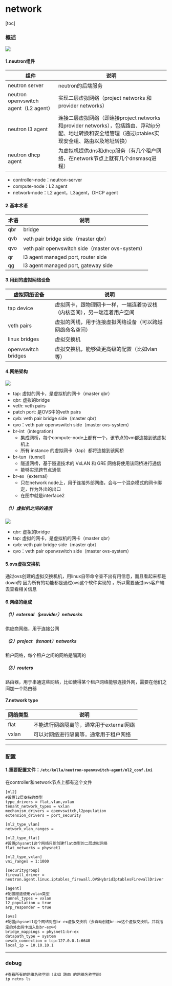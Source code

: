 # network

[toc]

### 概述

![](./imgs/network_00.png)

#### 1.neutron组件

|组件|说明|
|-|-|
|neutron server|neutron的后端服务|
|neutron openvswitch agent（L2 agent）|实现二层虚拟网络（project networks 和 provider networks）|
|neutron l3 agent|连接二层虚拟网络（即连接project networks和provider networks），包括路由、浮动ip分配、地址转换和安全组管理（通过iptables实现安全组、路由以及地址转换）|
|neutron dhcp agent|为虚拟机提供dns和dhcp服务（有几个租户网络，在network节点上就有几个dnsmasq进程）|

* controller-node：neutron-server
* compute-node：L2 agent
* network-node：L2 agent，L3agent，DHCP agent

#### 2.基本术语

|术语|说明|
|-|-|
|qbr|bridge|
|qvb|veth pair bridge side（master qbr）|
|qvo|veth pair openvswitch side（master ovs-system）|
|qr|l3 agent managed port, router side|
|qg|l3 agent managed port, gateway side|

#### 3.用到的虚拟网络设备
|虚拟网络设备|说明|
|-|-|
|tap device|虚拟网卡，跟物理网卡一样，一端连着协议栈（内核空间），另一端连着用户空间|
|veth pairs|虚拟的网线，用于连接虚拟网络设备（可以跨越网络命名空间）|
|linux bridges|虚拟交换机|
|openvswitch bridges|虚拟交换机，能够做更高级的配置（比如vlan等）|

#### 4.网络架构
![](./imgs/network_03.png)

* tap: 虚拟的网卡，是虚拟机的网卡（master qbr）
* qbr: 虚拟的bridge
* veth: veth pairs
* patch port: 是OVS中的veth pairs
* qvb: veth pair bridge side（master qbr）
* qvo：veth pair openvswitch side（master ovs-system）
* br-int（integration)
  * 集成网桥，每个compute-node上都有一个，该节点的vm都连接到该虚拟机上
  * 所有 instance 的虚拟网卡（tap）都将连接到该网桥
* br-tun（tunnel）
  * 隧道网桥，基于隧道技术的 VxLAN 和 GRE 网络将使用该网桥进行通信
  * 能够实现跨节点通信
* br-ex（external）
  * 只在network node上，用于连接外部网络，会与一个混杂模式的网卡绑定，作为外出的出口
  * 在图中就是interface2

##### （1）虚拟机之间的通信
![](./imgs/network_02.png)
* qbr: 虚拟的bridge
* tap: 虚拟的网卡，是虚拟机的网卡（master qbr）
* qvb: veth pair bridge side（master qbr）
* qvo：veth pair openvswitch side（master ovs-system）


#### 5.ovs虚拟交换机
通过ovs创建的虚拟交换机机，用linux自带命令查不出有用信息，而且看起来都是down的
因为所有的功能都是通过ovs这个软件实现的 ，所以需要通过ovs客户端去查看相关信息

#### 6.网络的组成

##### （1）external（provider）networks
供应商网络，用于连接公网

##### （2）project（tenant）networks
租户网络，每个租户之间的网络是隔离的

##### （3）routers
路由器，用于串通这些网络，比如使得某个租户网络能够连接外网，需要在他们之间加一个路由器


#### 7.network type

|网络类型|说明|
|-|-|
|flat|不能进行网络隔离等，通常用于external网络|
|vxlan|可以对网络进行隔离等，通常用于租户网络|

***

### 配置

#### 1.重要配置文件：`/etc/kolla/neutron-openvswitch-agent/ml2_conf.ini`
在controller和network节点上都有这个文件
```shell
[ml2]
#设置l2层支持的类型
type_drivers = flat,vlan,vxlan
tenant_network_types = vxlan
mechanism_drivers = openvswitch,l2population
extension_drivers = port_security

[ml2_type_vlan]
network_vlan_ranges =

[ml2_type_flat]
#设置physnet1这个网络只能创建flat类型的二层虚拟网络
flat_networks = physnet1

[ml2_type_vxlan]
vni_ranges = 1:1000

[securitygroup]
firewall_driver = neutron.agent.linux.iptables_firewall.OVSHybridIptablesFirewallDriver

[agent]
#配置隧道使用vxlan类型
tunnel_types = vxlan
l2_population = true
arp_responder = true

[ovs]
#配置physnet1这个网络对应br-ex虚拟交换机（会自动创建br-ex这个虚拟交换机，并将指定的外出网卡加入到br-ex中）
bridge_mappings = physnet1:br-ex
datapath_type = system
ovsdb_connection = tcp:127.0.0.1:6640
local_ip = 10.10.10.1
```

***

### debug

```shell
#查看所有的网络名称空间（比如 路由 的网络名称空间）
ip netns ls
```
